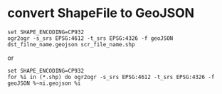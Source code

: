 # convert ShapeFile to GeoJSON

    set SHAPE_ENCODING=CP932
    ogr2ogr -s_srs EPSG:4612 -t_srs EPSG:4326 -f geoJSON dst_filne_name.geojson scr_file_name.shp

or

    set SHAPE_ENCODING=CP932
    for %i in (*.shp) do ogr2ogr -s_srs EPSG:4612 -t_srs EPSG:4326 -f geoJSON %~ni.geojson %i 
